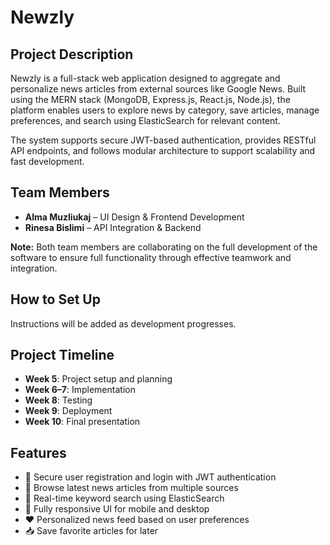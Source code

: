 # Newzly

## Project Description
Newzly is a full-stack web application designed to aggregate and personalize news articles from external sources like Google News. Built using the MERN stack (MongoDB, Express.js, React.js, Node.js), the platform enables users to explore news by category, save articles, manage preferences, and search using ElasticSearch for relevant content.

The system supports secure JWT-based authentication, provides RESTful API endpoints, and follows modular architecture to support scalability and fast development.

## Team Members
- **Alma Muzliukaj** – UI Design & Frontend Development
- **Rinesa Bislimi** – API Integration & Backend

**Note:** Both team members are collaborating on the full development of the software to ensure full functionality through effective teamwork and integration.

## How to Set Up
Instructions will be added as development progresses.

## Project Timeline
- **Week 5**: Project setup and planning
- **Week 6–7**: Implementation
- **Week 8**: Testing
- **Week 9**: Deployment
- **Week 10**: Final presentation

 ##  Features
- 🔐 Secure user registration and login with JWT authentication
- 📄 Browse latest news articles from multiple sources
- 🔎 Real-time keyword search using ElasticSearch
- 📱 Fully responsive UI for mobile and desktop
- ❤️ Personalized news feed based on user preferences
- 📥 Save favorite articles for later

